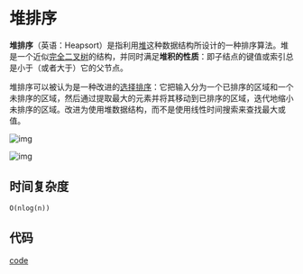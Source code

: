 # 堆排序

**堆排序**（英语：Heapsort）是指利用[堆](https://baike.baidu.com/item/堆)这种数据结构所设计的一种排序算法。堆是一个近似[完全二叉树](https://baike.baidu.com/item/完全二叉树)的结构，并同时满足**堆积的性质**：即子结点的键值或索引总是小于（或者大于）它的父节点。

堆排序可以被认为是一种改进的[选择排序](/theme/sorting/selection-sort.html)：它把输入分为一个已排序的区域和一个未排序的区域，然后通过提取最大的元素并将其移动到已排序的区域，迭代地缩小未排序的区域。改进为使用堆数据结构，而不是使用线性时间搜索来查找最大或值。

![img](http://img.90paw.com/AngusYang9/2020-07-11%2019-04-32.gif)

![img](http://img.90paw.com/AngusYang9/2020-07-11%2019-05-08.gif)

## 时间复杂度

`O(nlog(n))`

## 代码

[code](https://github.com/trekhleb/javascript-algorithms/tree/master/src/algorithms/sorting/heap-sort)